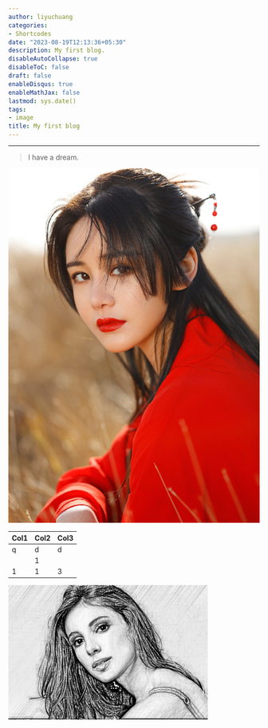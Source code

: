 ```yaml
---
author: liyuchuang
categories:
- Shortcodes
date: "2023-08-19T12:13:36+05:30"
description: My first blog.
disableAutoCollapse: true
disableToC: false
draft: false
enableDisqus: true
enableMathJax: false
lastmod: sys.date()
tags:
- image
title: My first blog
---
```


------------------------------------------------------------------------

> I have a dream.

![female](images/1000.png)

| Col1 | Col2 | Col3 |
|------|------|------|
| q    | d    | d    |
|      | 1    |      |
| 1    | 1    | 3    |

[![jpg](images/IMG_20210404_174530.jpg)](https://tse2-mm.cn.bing.net/th/id/OIP-C.rHailuiA5R9UnZ0lhlouCgHaFj?w=209&h=180&c=7&r=0&o=5&dpr=1.6&pid=1.7)
